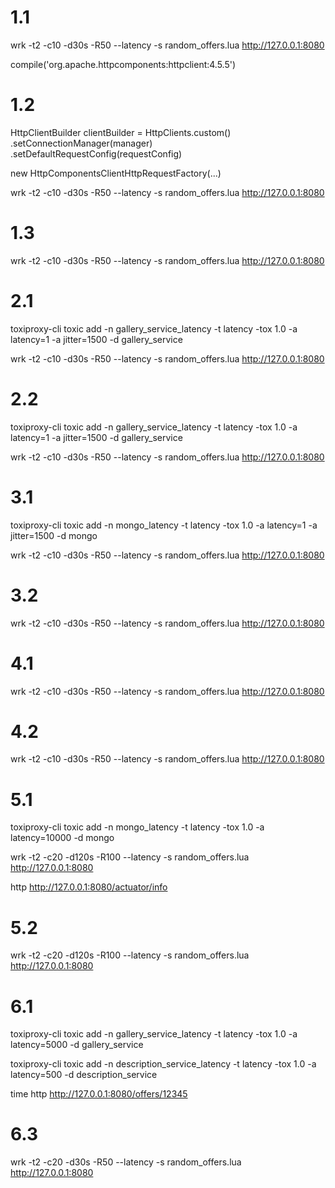 # 1.1

wrk -t2 -c10 -d30s -R50 --latency -s random_offers.lua http://127.0.0.1:8080


compile('org.apache.httpcomponents:httpclient:4.5.5')

# 1.2

HttpClientBuilder clientBuilder = HttpClients.custom()
                .setConnectionManager(manager)
                .setDefaultRequestConfig(requestConfig)

new HttpComponentsClientHttpRequestFactory(...)


wrk -t2 -c10 -d30s -R50 --latency -s random_offers.lua http://127.0.0.1:8080


# 1.3

wrk -t2 -c10 -d30s -R50 --latency -s random_offers.lua http://127.0.0.1:8080

# 2.1

toxiproxy-cli toxic add -n gallery_service_latency -t latency -tox 1.0 -a latency=1 -a jitter=1500 -d gallery_service

wrk -t2 -c10 -d30s -R50 --latency -s random_offers.lua http://127.0.0.1:8080

# 2.2

toxiproxy-cli toxic add -n gallery_service_latency -t latency -tox 1.0 -a latency=1 -a jitter=1500 -d gallery_service


wrk -t2 -c10 -d30s -R50 --latency -s random_offers.lua http://127.0.0.1:8080


# 3.1

toxiproxy-cli toxic add -n mongo_latency -t latency -tox 1.0 -a latency=1 -a jitter=1500 -d mongo


wrk -t2 -c10 -d30s -R50 --latency -s random_offers.lua http://127.0.0.1:8080


# 3.2

wrk -t2 -c10 -d30s -R50 --latency -s random_offers.lua http://127.0.0.1:8080


# 4.1

wrk -t2 -c10 -d30s -R50 --latency -s random_offers.lua http://127.0.0.1:8080


# 4.2

wrk -t2 -c10 -d30s -R50 --latency -s random_offers.lua http://127.0.0.1:8080


# 5.1

toxiproxy-cli toxic add -n mongo_latency -t latency -tox 1.0 -a latency=10000 -d mongo


wrk -t2 -c20 -d120s -R100 --latency -s random_offers.lua http://127.0.0.1:8080


http http://127.0.0.1:8080/actuator/info


# 5.2

wrk -t2 -c20 -d120s -R100 --latency -s random_offers.lua http://127.0.0.1:8080


# 6.1

toxiproxy-cli toxic add -n gallery_service_latency -t latency -tox 1.0 -a latency=5000 -d gallery_service


toxiproxy-cli toxic add -n description_service_latency -t latency -tox 1.0 -a latency=500 -d description_service


time http http://127.0.0.1:8080/offers/12345

# 6.3

wrk -t2 -c20 -d30s -R50 --latency -s random_offers.lua http://127.0.0.1:8080
